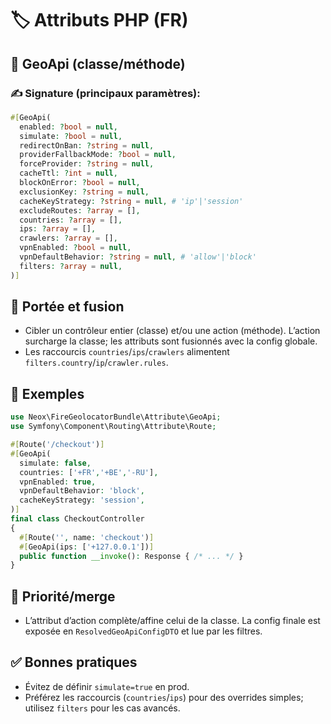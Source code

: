 # 🏷️ Attributs PHP (FR)

## 🔖 GeoApi (classe/méthode)
### ✍️ Signature (principaux paramètres):
```php
#[GeoApi(
  enabled: ?bool = null,
  simulate: ?bool = null,
  redirectOnBan: ?string = null,
  providerFallbackMode: ?bool = null,
  forceProvider: ?string = null,
  cacheTtl: ?int = null,
  blockOnError: ?bool = null,
  exclusionKey: ?string = null,
  cacheKeyStrategy: ?string = null, # 'ip'|'session'
  excludeRoutes: ?array = [],
  countries: ?array = [],
  ips: ?array = [],
  crawlers: ?array = [],
  vpnEnabled: ?bool = null,
  vpnDefaultBehavior: ?string = null, # 'allow'|'block'
  filters: ?array = null,
)]
```

## 🧭 Portée et fusion
- Cibler un contrôleur entier (classe) et/ou une action (méthode). L’action surcharge la classe; les attributs sont fusionnés avec la config globale.
- Les raccourcis `countries`/`ips`/`crawlers` alimentent `filters.country`/`ip`/`crawler.rules`.

## 🧪 Exemples

```php
use Neox\FireGeolocatorBundle\Attribute\GeoApi;
use Symfony\Component\Routing\Attribute\Route;

#[Route('/checkout')]
#[GeoApi(
  simulate: false,
  countries: ['+FR','+BE','-RU'],
  vpnEnabled: true,
  vpnDefaultBehavior: 'block',
  cacheKeyStrategy: 'session',
)]
final class CheckoutController
{
  #[Route('', name: 'checkout')]
  #[GeoApi(ips: ['+127.0.0.1'])]
  public function __invoke(): Response { /* ... */ }
}
```

## 🧱 Priorité/merge
- L’attribut d’action complète/affine celui de la classe. La config finale est exposée en `ResolvedGeoApiConfigDTO` et lue par les filtres.

## ✅ Bonnes pratiques
- Évitez de définir `simulate=true` en prod.
- Préférez les raccourcis (`countries`/`ips`) pour des overrides simples; utilisez `filters` pour les cas avancés.
